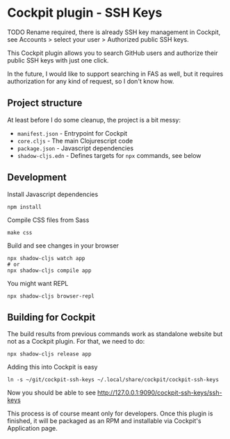# Cockpit plugin - SSH Keys

TODO Rename required, there is already SSH key management in Cockpit,
see Accounts > select your user > Authorized public SSH keys.

This Cockpit plugin allows you to search GitHub users and authorize
their public SSH keys with just one click.

In the future, I would like to support searching in FAS as well, but
it requires authorization for any kind of request, so I don't know how.


## Project structure

At least before I do some cleanup, the project is a bit messy:

- `manifest.json` - Entrypoint for Cockpit
- `core.cljs` - The main Clojurescript code
- `package.json` - Javascript dependencies
- `shadow-cljs.edn` - Defines targets for `npx` commands, see below


## Development

Install Javascript dependencies

```
npm install
```

Compile CSS files from Sass

```
make css
```

Build and see changes in your browser

```
npx shadow-cljs watch app
# or
npx shadow-cljs compile app
```

You might want REPL

```
npx shadow-cljs browser-repl
```

## Building for Cockpit

The build results from previous commands work as standalone website
but not as a Cockpit plugin. For that, we need to do:

```
npx shadow-cljs release app
```

Adding this into Cockpit is easy

```
ln -s ~/git/cockpit-ssh-keys ~/.local/share/cockpit/cockpit-ssh-keys
```

Now you should be able to see http://127.0.0.1:9090/cockpit-ssh-keys/ssh-keys

This process is of course meant only for developers. Once this plugin
is finished, it will be packaged as an RPM and installable via
Cockpit's Application page.
